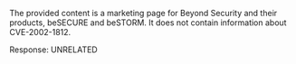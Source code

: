 The provided content is a marketing page for Beyond Security and their products, beSECURE and beSTORM. It does not contain information about CVE-2002-1812.

Response: UNRELATED